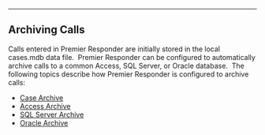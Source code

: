   ---------------------
  **Archiving Calls**
  ---------------------

Calls entered in Premier Responder are initially stored in the local
cases.mdb data file.  Premier Responder can be configured to
automatically archive calls to a common Access, SQL Server, or Oracle
database.  The following topics describe how Premier Responder is
configured to archive calls:

-   [Case Archive](<Case Archive.md>)
-   [Access Archive](<Case Archive Access.md>)
-   [SQL Server Archive](<Case Archive SQL.md>)
-   [Oracle Archive](<Case Archive Oracle.md>)
